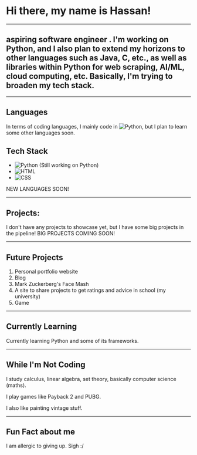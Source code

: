 # Hi there, my name is Hassan!

---

## aspiring software engineer . I'm working on Python, and I also plan to extend my horizons to other languages such as Java, C, etc., as well as libraries within Python for web scraping, AI/ML, cloud computing, etc. Basically, I'm trying to broaden my tech stack.

---

## Languages

In terms of coding languages, I mainly code in ![Python](https://img.shields.io/badge/-Python-3776AB?style=flat-square&logo=Python&logoColor=white), but I plan to learn some other languages soon.

## Tech Stack

- ![Python](https://img.shields.io/badge/-Python-3776AB?style=flat-square&logo=Python&logoColor=white) (Still working on Python)
- ![HTML](https://img.shields.io/badge/-HTML-E34F26?style=flat-square&logo=HTML5&logoColor=white)
- ![CSS](https://img.shields.io/badge/-CSS-1572B6?style=flat-square&logo=CSS3&logoColor=white)

NEW LANGUAGES SOON!

---

## Projects:

I don't have any projects to showcase yet, but I have some big projects in the pipeline!
BIG PROJECTS COMING SOON!

---

## Future Projects

1. Personal portfolio website
2. Blog
3. Mark Zuckerberg's Face Mash
4. A site to share projects to get ratings and advice in school (my university)
5. Game

---

## Currently Learning

Currently learning Python and some of its frameworks.

---

## While I'm Not Coding

I study calculus, linear algebra, set theory, basically computer science (maths).

I play games like Payback 2 and PUBG.

I also like painting vintage stuff.

---

## Fun Fact about me

I am allergic to giving up. Sigh :/


<!---
HassanAmirii/HassanAmirii is a ✨ special ✨ repository because its `README.md` (this file) appears on your GitHub profile.
You can click the Preview link to take a look at your changes.
--->
